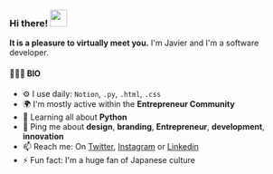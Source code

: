 ### Hi there! <img src="https://raw.githubusercontent.com/MartinHeinz/MartinHeinz/master/wave.gif" width="30px">
**It is a pleasure to virtually meet you.** I'm Javier and I'm a software developer. 


<!-- ##### NOW

- 🔭 I’m currently working on 
- 🌐 Crafting the
- 💅 Youtube
- 🎙 Podcast 
- 💬 Currently -->

#### 🙎🏻‍♂️ BIO

<!-- - 🏢  I'm currently working at **___**-->
- ⚙️  I use daily: `Notion`, `.py`, `.html`, `.css`
- 🌍  I'm mostly active within the **Entrepreneur Community**
- 🌱  Learning all about **Python**
- 💬  Ping me about **design**, **branding**, **Entrepreneur**, **development**, **innovation**
- 📫  Reach me: On [Twitter](https://twitter.com/jr31na), [Instagram](https://www.instagram.com/jr31na/) or [Linkedin](https://www.linkedin.com/in/jr31na/)
- ⚡️  Fun fact: I'm a huge fan of Japanese culture



<!-- Resources -->
<!-- Icons: https://simpleicons.org/ -->
<!-- GitHub Stats: https://github.com/anuraghazra/github-readme-stats -->
<!-- Emojis: https://emojipedia.org/emoji/ -->
<!-- HTML Emojis: https://www.fileformat.info/index.htm -->
<!-- Shields: https://shields.io/ -->
<!-- Awesome GitHub Profile README: https://github.com/abhisheknaiidu/awesome-github-profile-readme -->
